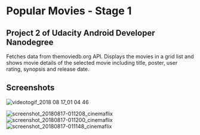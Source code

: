 # Popular Movies - Stage 1
## Project 2 of Udacity Android Developer Nanodegree
Fetches data from themoviedb.org API. 
Displays the movies in a grid list and shows movie details of the selected movie including title, poster, user rating, synopsis and release date.

## Screenshots
![videotogif_2018 08 17_01 04 46](https://user-images.githubusercontent.com/14100297/44248716-447f9100-a1ba-11e8-835c-e7108522aef7.gif)


![screenshot_20180817-011208_cinemaflix](https://user-images.githubusercontent.com/14100297/44248900-33834f80-a1bb-11e8-9b6a-2fe8ee9eb756.jpg)
![screenshot_20180817-011200_cinemaflix](https://user-images.githubusercontent.com/14100297/44248899-33834f80-a1bb-11e8-8548-70f652de8328.jpg)
![screenshot_20180817-011148_cinemaflix](https://user-images.githubusercontent.com/14100297/44248901-34b47c80-a1bb-11e8-97ab-2b6aa351d946.jpg)
